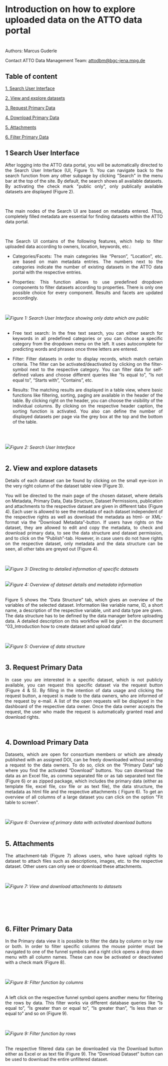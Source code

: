 # Introduction on how to explore uploaded data on the ATTO data portal

#

Authors: Marcus Guderle

Contact ATTO Data Management Team: <attodbm@bgc-jena.mpg.de>


## Table of content

[1. Search User Interface](#1-search-user-interface)

[2. View and explore datasets](#2-view-and-explore-datasets)

[3. Request Primary Data](#3-request-primary-data)

[4. Download Primary Data](#4-download-primary-data)

[5. Attachments](#5-attachments)

[6. Filter Primary Data](#6-filter-primary-data)


## 1 Search User Interface

<p align="justify">
After logging into the ATTO data portal, you will be automatically directed to the Search User Interface (UI, Figure 1). You can navigate back to the search function from any other subpage by clicking "Search" in the menu bar at the top of the site. By default, the search shows all available datasets. By activating the check mark "public only", only publically available datasets are displayed (Figure 2).
</p>
<br>
<p align="justify">
The main nodes of the Search UI are based on metadata entered. Thus, completely filled metadata are essential for finding datasets within the ATTO data portal.
</p>
<br>

<p align="justify">
The Search UI contains of the following features, which help to filter uploaded data according to owners, location, keywords, etc.:
</p>

- <p align="justify">Categories/Facets: The main categories like “Person”, “Location”, etc. are based on main metadata entries. The numbers next to the categories indicate the number of existing datasets in the ATTO data portal with the respective entries.</p>

- <p align="justify">Properties: This function allows to use predefined dropdown components to filter datasets according to properties. There is only one possible choice for every component. Results and facets are updated accordingly.</p>
<br>

![](https://github.com/ATTODataPortal/Documents/blob/e9874074da2d9d6e2c3d7a853bafbe443bc1eb40/images_upload/image_explore1.png?raw=true)*Figure 1: Search User Interface showing only data which are public*
<br>
<br>

- <p align="justify">Free text search: In the free text search, you can either search for keywords in all predefined categories or you can choose a specific category from the dropdown menu on the left. It uses autocomplete for predicting words and phrases once three letters are entered.</p>

- <p align="justify">Filter: Filter datasets in order to display records, which match certain criteria. The filter can be activated/deactivated by clicking on the filter-symbol next to the respective category. You can filter data for self-defined values and choose different queries like “Is equal to”, “Is not equal to”, “Starts with”, “Contains”, etc.</p>

- <p align="justify">Results: The matching results are displayed in a table view, where basic functions like filtering, sorting, paging are available in the header of the table. By clicking right on the header, you can choose the visibility of the individual columns. By clicking on the respective header caption, the sorting function is activated. You also can define the number of displayed datasets per page via the grey box at the top and the bottom of the table.</p>
<br>
<br>

![](https://github.com/ATTODataPortal/Documents/blob/e9874074da2d9d6e2c3d7a853bafbe443bc1eb40/images_upload/image_explore3.png?raw=true)*Figure 2: Search User Interface*
<br>
<br>

## 2. View and explore datasets

<p align="justify">
Details of each dataset can be found by clicking on the small eye-icon in the very right column of the dataset table view (Figure 3).
</p>

<p align="justify">
You will be directed to the main page of the chosen dataset, where details on Metadata, Primary Data, Data Structure, Dataset Permissions, publication and attachments to the respective dataset are given in different tabs (Figure 4). Each user is allowed to see the metadata of each dataset independent of the respective rights as well as download the metadata as html- or XML-format via the “Download Metadata”-button. If users have rights on the dataset, they are allowed to edit and copy the metadata, to check and download primary data, to see the data structure and dataset permission, and to click on the “Publish”-tab. However, in case users do not have rights on the respective dataset, only metadata and the data structure can be seen, all other tabs are greyed out (Figure 4).
</p>
<br>

![](https://github.com/ATTODataPortal/Documents/blob/df50ecb1035772b78fd33f0f08664019684ab9fc/images_upload/image_explore4.png?raw=true)*Figure 3: Directing to detailed information of specific datasets*
<br>
<br>


![](https://github.com/ATTODataPortal/Documents/blob/8661af4872b94534e7ff25cb0502c25d0f251c05/images_upload/image_explore5.png?raw=true)*Figure 4: Overview of dataset details and metadata information*
<br>
<br>

<p align="justify">
Figure 5 shows the “Data Structure” tab, which gives an overview of the variables of the selected dataset. Information like variable name, ID, a short name, a description of the respective variable, unit and data type are given. The data structure has to be defined by the data manager before uploading data. A detailed description on this workflow will be given in the document “03_Introduction how to create dataset and upload data”.
</p>
<br>

![](https://github.com/ATTODataPortal/Documents/blob/38109ea9757c2b8b82773a00cf89f0f2e0d4573c/images_upload/image_explore45.png?raw=true)*Figure 5: Overview of data structure*
<br>
<br>


## 3. Request Primary Data

<p align="justify">
In case you are interested in a specific dataset, which is not publicly available, you can request this specific dataset via the request button (Figure 4 & 5). By filling in the intention of data usage and clicking the request button, a request is made to the data owners, who are informed of the request by e-mail. A list of the open requests will be displayed in the dashboard of the respective data owner. Once the data owner accepts the request, the user who made the request is automatically granted read and download rights.
</p>
<br>

## 4. Download Primary Data

<p align="justify">
Datasets, which are open for consortium members or which are already published with an assigned DOI, can be freely downloaded without sending a request to the data owners. To do so, click on the “Primary Data” tab where you find the activated “Download” buttons. You can download the data as an Excel file, as comma separated file or as tab separated text file (Figure 6) or as zipped package, which includes the primary data (either as template file, excel file, csv file or as text file), the data structure, the metadata as html file and the respective attachments ( Figure 6). To get an overview of all columns of a large dataset you can click on the option "Fit table to screen".
</p>
<br>

![](https://github.com/ATTODataPortal/Documents/blob/8661af4872b94534e7ff25cb0502c25d0f251c05/images_upload/image_explore_5.png?raw=true)*Figure 6: Overview of primary data with activated download buttons*
<br>
<br>

## 5. Attachments

<p align="justify">
The attachment-tab (Figure 7) allows users, who have upload rights to dataset to attach files such as descriptions, images, etc. to the respective dataset. Other users can only see or download these attachments.
</p>
<br>

![](https://github.com/ATTODataPortal/Documents/blob/38109ea9757c2b8b82773a00cf89f0f2e0d4573c/images_upload/image_explore6.png?raw=true)*Figure 7: View and download attachments to datasets*
<br>
<br>
<br>
<br>
<br>
<br>

## 6. Filter Primary Data

<p align="justify">
In the Primary data view it is possible to filter the data by column or by row or both. In order to filter specific columns the mouse pointer must be navigated to one of the funnel symbols and a right click opens a drop down menu with all column names. These can now be activated or deactivated with a check mark (Figure 8).
</p>
<br>

![](https://github.com/ATTODataPortal/Documents/blob/38109ea9757c2b8b82773a00cf89f0f2e0d4573c/images_upload/image_explore7.png?raw=true)*Figure 8: Filter function by columns*
<br>
<br>

<p align="justify">
A left click on the respective funnel symbol opens another menu for filtering the rows by data. This filter works via different database queries like “Is equal to”, “Is greater than or equal to”, “Is greater than”, “Is less than or equal to” and so on (Figure 9).
</p>
<br>

![](https://github.com/ATTODataPortal/Documents/blob/38109ea9757c2b8b82773a00cf89f0f2e0d4573c/images_upload/image_explore8.png?raw=true)*Figure 9: Filter function by rows*
<br>
<br>

<p align="justify">
The respective filtered data can be downloaded via the Download button either as Excel or as text file (Figure 9). The “Download Dataset” button can be used to download the entire unfiltered dataset.
</p>
<br>